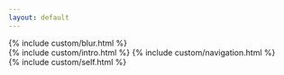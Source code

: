 ```yaml
---
layout: default 
---
```

<div class="blurImg">
      {% include custom/blur.html %} 
</div>
<div class="header-wrapper"> 
      {% include custom/intro.html %} 
      {% include custom/navigation.html %} 
</div> 
<div class="self-wrapper">  
{% include custom/self.html %} 
</div>